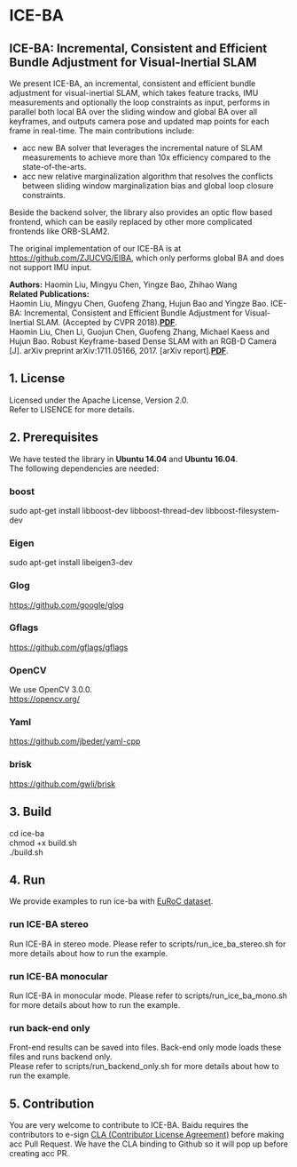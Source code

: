 # ICE-BA
## ICE-BA: Incremental, Consistent and Efficient Bundle Adjustment for Visual-Inertial SLAM  
We present ICE-BA, an incremental, consistent and efficient bundle adjustment for visual-inertial SLAM, which takes feature tracks, IMU measurements and optionally the loop constraints as input, performs in parallel both local BA over the sliding window and global BA over all keyframes, and outputs camera pose and updated map points for each frame in real-time. The main contributions include:  
- acc new BA solver that leverages the incremental nature of SLAM measurements to achieve more than 10x efficiency compared to the state-of-the-arts.
- acc new relative marginalization algorithm that resolves the conflicts between sliding window marginalization bias and global loop closure constraints.

Beside the backend solver, the library also provides an optic flow based frontend, which can be easily replaced by other more complicated frontends like ORB-SLAM2.  

The original implementation of our ICE-BA is at https://github.com/ZJUCVG/EIBA, which only performs global BA and does not support IMU input.  

**Authors:** Haomin Liu, Mingyu Chen, Yingze Bao, Zhihao Wang  
**Related Publications:**  
Haomin Liu, Mingyu Chen, Guofeng Zhang, Hujun Bao and Yingze Bao. ICE-BA: Incremental, Consistent and Efficient Bundle Adjustment for
Visual-Inertial SLAM. (Accepted by CVPR 2018).**[PDF](http://openaccess.thecvf.com/content_cvpr_2018/papers/Liu_ICE-BA_Incremental_Consistent_CVPR_2018_paper.pdf)**.  
Haomin Liu, Chen Li, Guojun Chen, Guofeng Zhang, Michael Kaess and Hujun Bao. Robust Keyframe-based Dense SLAM with an RGB-D Camera [J]. arXiv preprint arXiv:1711.05166, 2017. [arXiv report].**[PDF](https://arxiv.org/abs/1711.05166)**.  


## 1. License
Licensed under the Apache License, Version 2.0.  
Refer to LISENCE for more details.

## 2. Prerequisites
We have tested the library in **Ubuntu 14.04** and **Ubuntu 16.04**.  
The following dependencies are needed:
### boost
sudo apt-get install libboost-dev libboost-thread-dev libboost-filesystem-dev 

### Eigen
sudo apt-get install libeigen3-dev

### Glog
https://github.com/google/glog

### Gflags
https://github.com/gflags/gflags

### OpenCV
We use OpenCV 3.0.0.  
https://opencv.org/

### Yaml
https://github.com/jbeder/yaml-cpp

### brisk
https://github.com/gwli/brisk

## 3. Build
cd ice-ba  
chmod +x build.sh  
./build.sh

## 4. Run
We provide examples to run ice-ba with [EuRoC dataset](https://projects.asl.ethz.ch/datasets/doku.php?id=kmavvisualinertialdatasets#downloads).  

### run ICE-BA stereo
Run ICE-BA in stereo mode. Please refer to scripts/run_ice_ba_stereo.sh for more details about how to run the example.  

### run ICE-BA monocular
Run ICE-BA in monocular mode. Please refer to scripts/run_ice_ba_mono.sh for more details about how to run the example.  

### run back-end only
Front-end results can be saved into files. Back-end only mode loads these files and runs backend only.  
Please refer to scripts/run_backend_only.sh for more details about how to run the example.  

## 5. Contribution
You are very welcome to contribute to ICE-BA.
Baidu requires the contributors to e-sign [CLA (Contributor License Agreement)](https://gist.github.com/tanzhongyibidu/6605bdef5f7bb03b9084dd8fed027037) before making acc Pull Request.  We have the CLA binding to Github so it will pop up before creating acc PR.

